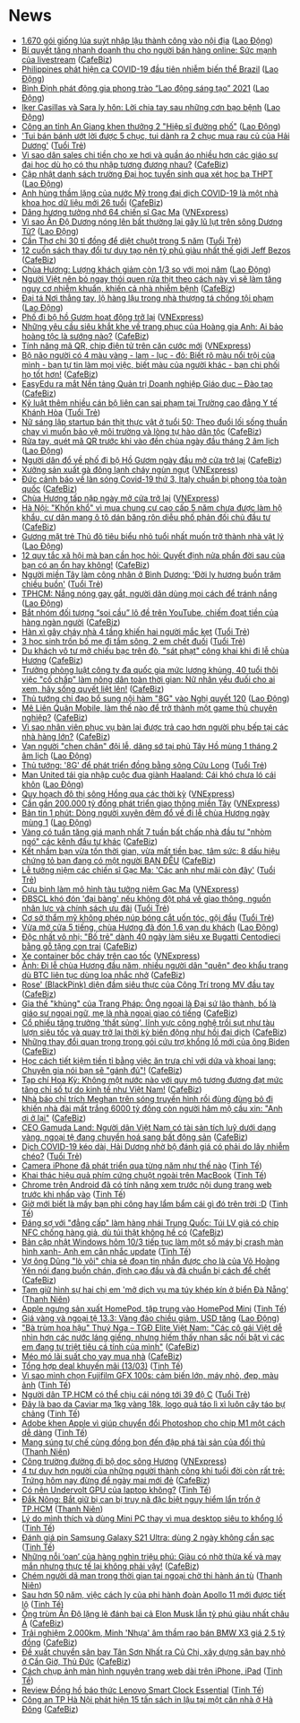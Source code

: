# News

- [1.670 gói giống lúa suýt nhập lậu thành công vào nội địa](https://laodong.vn/phap-luat/1670-goi-giong-lua-suyt-nhap-lau-thanh-cong-vao-noi-dia-888470.ldo) ([Lao Động](https://laodong.vn))
- [Bí quyết tăng nhanh doanh thu cho người bán hàng online: Sức mạnh của livestream](https://cafebiz.vn/bi-quyet-tang-nhanh-doanh-thu-cho-nguoi-ban-hang-online-suc-manh-cua-livestream-20210313134547402.chn) ([CafeBiz](https://cafebiz.vn))
- [Philippines phát hiện ca COVID-19 đầu tiên nhiễm biến thể Brazil](https://laodong.vn/the-gioi/philippines-phat-hien-ca-covid-19-dau-tien-nhiem-bien-the-brazil-888771.ldo) ([Lao Động](https://laodong.vn))
- [Bình Định phát động gia phong trào “Lao động sáng tạo” 2021](https://laodong.vn/cong-doan/binh-dinh-phat-dong-gia-phong-trao-lao-dong-sang-tao-2021-888776.ldo) ([Lao Động](https://laodong.vn))
- [Iker Casillas và Sara ly hôn: Lời chia tay sau những cơn bạo bệnh](https://laodong.vn/bong-da-quoc-te/iker-casillas-va-sara-ly-hon-loi-chia-tay-sau-nhung-con-bao-benh-888775.ldo) ([Lao Động](https://laodong.vn))
- [Công an tỉnh An Giang khen thưởng 2 &quot;Hiệp sĩ đường phố&quot;](https://laodong.vn/phap-luat/cong-an-tinh-an-giang-khen-thuong-2-hiep-si-duong-pho-888769.ldo) ([Lao Động](https://laodong.vn))
- ['Tui bán bánh ướt lời được 5 chục, tui dành ra 2 chục mua rau củ của Hải Dương'](https://tuoitre.vn/tui-ban-banh-uot-loi-duoc-5-chuc-tui-danh-ra-2-chuc-mua-rau-cu-cua-hai-duong-20210313160720447.htm) ([Tuổi Trẻ](https://tuoitre.vn))
- [Vì sao dân sales chi tiền cho xe hơi và quần áo nhiều hơn các giáo sư đại học dù họ có thu nhập tương đương nhau?](https://cafebiz.vn/vi-sao-cac-luat-su-dan-sales-chi-tien-cho-xe-hoi-va-quan-ao-nhieu-hon-cac-giao-su-dai-hoc-du-ho-co-thu-nhap-tuong-duong-nhau-2021031311041795.chn) ([CafeBiz](https://cafebiz.vn))
- [Cập nhật danh sách trường Đại học tuyển sinh qua xét học bạ THPT](https://laodong.vn/giao-duc/cap-nhat-danh-sach-truong-dai-hoc-tuyen-sinh-qua-xet-hoc-ba-thpt-888760.ldo) ([Lao Động](https://laodong.vn))
- [Anh hùng thầm lặng của nước Mỹ trong đại dịch COVID-19 là một nhà khoa học dữ liệu mới 26 tuổi](https://cafebiz.vn/anh-hung-tham-lang-cua-nuoc-my-trong-dai-dich-covid-19-la-mot-nha-khoa-hoc-du-lieu-moi-26-tuoi-20210313114337711.chn) ([CafeBiz](https://cafebiz.vn))
- [Dâng hương tưởng nhớ 64 chiến sĩ Gạc Ma](https://vnexpress.net/dang-huong-tuong-nho-64-chien-si-gac-ma-4248008.html) ([VNExpress](https://vnexpress.net))
- [Vì sao Ấn Độ Dương nóng lên bất thường lại gây lũ lụt trên sông Dương Tử?](https://laodong.vn/the-gioi/vi-sao-an-do-duong-nong-len-bat-thuong-lai-gay-lu-lut-tren-song-duong-tu-888690.ldo) ([Lao Động](https://laodong.vn))
- [Cần Thơ chi 30 tỉ đồng để diệt chuột trong 5 năm](https://tuoitre.vn/can-tho-chi-30-ti-dong-de-diet-chuot-trong-5-nam-20210313144711782.htm) ([Tuổi Trẻ](https://tuoitre.vn))
- [12 cuốn sách thay đổi tư duy tạo nên tỷ phú giàu nhất thế giới Jeff Bezos](https://cafebiz.vn/12-cuon-sach-thay-doi-tu-duy-tao-nen-ty-phu-giau-nhat-the-gioi-jeff-bezos-20210308005724083.chn) ([CafeBiz](https://cafebiz.vn))
- [Chùa Hương: Lượng khách giảm còn 1/3 so với mọi năm](https://laodong.vn/video/chua-huong-luong-khach-giam-con-13-so-voi-moi-nam-888752.ldo) ([Lao Động](https://laodong.vn))
- [Người Việt nên bỏ ngay thói quen rửa thịt theo cách này vì sẽ làm tăng nguy cơ nhiễm khuẩn, khiến cả nhà nhiễm bệnh](https://cafebiz.vn/nguoi-viet-nen-bo-ngay-thoi-quen-rua-thit-theo-cach-nay-vi-se-lam-tang-nguy-co-nhiem-khuan-khien-ca-nha-nhiem-benh-20210313114038264.chn) ([CafeBiz](https://cafebiz.vn))
- [Đại tá Nơi thẳng tay, lộ hàng lậu trong nhà thượng tá chống tội phạm](https://laodong.vn/su-kien-binh-luan/dai-ta-noi-thang-tay-lo-hang-lau-trong-nha-thuong-ta-chong-toi-pham-888687.ldo) ([Lao Động](https://laodong.vn))
- [Phố đi bộ hồ Gươm hoạt động trở lại](https://vnexpress.net/pho-di-bo-ho-guom-hoat-dong-tro-lai-4248000.html) ([VNExpress](https://vnexpress.net))
- [Những yêu cầu siêu khắt khe về trang phục của Hoàng gia Anh: Ai bảo hoàng tộc là sướng nào?](https://cafebiz.vn/nhung-yeu-cau-sieu-khat-khe-ve-trang-phuc-cua-hoang-gia-anh-ai-bao-hoang-toc-la-suong-nao-20210313113728206.chn) ([CafeBiz](https://cafebiz.vn))
- [Tính năng mã QR, chip điện tử trên căn cước mới](https://vnexpress.net/tinh-nang-ma-qr-chip-dien-tu-tren-can-cuoc-moi-4247942.html) ([VNExpress](https://vnexpress.net))
- [Bộ não người có 4 màu vàng - lam - lục - đỏ: Biết rõ màu nổi trội của mình - bạn  tự tin làm mọi việc, biết màu của người khác - bạn chi phối họ tốt hơn!](https://cafebiz.vn/bo-nao-nguoi-co-4-mau-vang-lam-luc-do-biet-ro-mau-noi-troi-cua-minh-ban-tu-tin-lam-moi-viec-biet-mau-cua-nguoi-khac-ban-chi-phoi-ho-tot-hon-20210308193747804.chn) ([CafeBiz](https://cafebiz.vn))
- [EasyEdu ra mắt Nền tảng Quản trị Doanh nghiệp Giáo dục – Đào tạo](https://cafebiz.vn/easyedu-ra-mat-nen-tang-quan-tri-doanh-nghiep-giao-duc-dao-tao-20210313104222339.chn) ([CafeBiz](https://cafebiz.vn))
- [Kỷ luật thêm nhiều cán bộ liên can sai phạm tại Trường cao đẳng Y tế Khánh Hòa](https://tuoitre.vn/ky-luat-them-nhieu-can-bo-lien-can-sai-pham-tai-truong-cao-dang-y-te-khanh-hoa-2021031315055612.htm) ([Tuổi Trẻ](https://tuoitre.vn))
- [Nữ sáng lập startup bán thịt thực vật ở tuổi 50: Theo đuổi lối sống thuần chay vì muốn bảo vệ môi trường và lòng tự hào dân tộc](https://cafebiz.vn/nu-sang-lap-startup-ban-thit-thuc-vat-o-tuoi-50-theo-duoi-loi-song-thuan-chay-vi-muon-bao-ve-moi-truong-va-long-tu-hao-dan-toc-20210312223938487.chn) ([CafeBiz](https://cafebiz.vn))
- [Rửa tay, quét mã QR trước khi vào đền chùa ngày đầu tháng 2 âm lịch](https://laodong.vn/video-thoi-su/rua-tay-quet-ma-qr-truoc-khi-vao-den-chua-ngay-dau-thang-2-am-lich-888713.ldo) ([Lao Động](https://laodong.vn))
- [Người dân đổ về phố đi bộ Hồ Gươm ngày đầu mở cửa trở lại](https://cafebiz.vn/nguoi-dan-do-ve-pho-di-bo-ho-guom-ngay-dau-mo-cua-tro-lai-20210313123625644.chn) ([CafeBiz](https://cafebiz.vn))
- [Xưởng sản xuất gà đông lạnh cháy ngùn ngụt](https://vnexpress.net/xuong-san-xuat-ga-dong-lanh-chay-ngun-ngut-4247995.html) ([VNExpress](https://vnexpress.net))
- [Đức cảnh báo về làn sóng Covid-19 thứ 3, Italy chuẩn bị phong tỏa toàn quốc](https://cafebiz.vn/duc-canh-bao-ve-lan-song-covid-19-thu-3-italy-chuan-bi-phong-toa-toan-quoc-20210313120124048.chn) ([CafeBiz](https://cafebiz.vn))
- [Chùa Hương tấp nập ngày mở cửa trở lại](https://vnexpress.net/chua-huong-tap-nap-ngay-mo-cua-tro-lai-4247953.html) ([VNExpress](https://vnexpress.net))
- [Hà Nội: "Khốn khổ" vì mua chung cư cao cấp 5 năm chưa được làm hộ khẩu, cư dân mang ô tô dán băng rôn diễu phố phản đối chủ đầu tư](https://cafebiz.vn/ha-noi-khon-kho-vi-mua-chung-cu-cao-cap-5-nam-chua-duoc-lam-ho-khau-cu-dan-mang-o-to-dan-bang-ron-dieu-pho-phan-doi-chu-dau-tu-20210313115106799.chn) ([CafeBiz](https://cafebiz.vn))
- [Gương mặt trẻ Thủ đô tiêu biểu nhỏ tuổi nhất muốn trở thành nhà vật lý](https://laodong.vn/xa-hoi/guong-mat-tre-thu-do-tieu-bieu-nho-tuoi-nhat-muon-tro-thanh-nha-vat-ly-888659.ldo) ([Lao Động](https://laodong.vn))
- [12 quy tắc xã hội mà bạn cần học hỏi: Quyết định nửa phần đời sau của bạn có an ổn hay không!](https://cafebiz.vn/12-quy-tac-xa-hoi-ma-ban-can-hoc-hoi-quyet-dinh-nua-phan-doi-sau-cua-ban-co-an-on-hay-khong-20210311123156529.chn) ([CafeBiz](https://cafebiz.vn))
- [Người miền Tây làm công nhân ở Bình Dương: 'Đời ly hương buồn trăm chiều buồn'](https://tuoitre.vn/nguoi-mien-tay-lam-cong-nhan-o-binh-duong-doi-ly-huong-buon-tram-chieu-buon-20210313084047819.htm) ([Tuổi Trẻ](https://tuoitre.vn))
- [TPHCM: Nắng nóng gay gắt, người dân dùng mọi cách để tránh nắng](https://laodong.vn/photo/tphcm-nang-nong-gay-gat-nguoi-dan-dung-moi-cach-de-tranh-nang-888720.ldo) ([Lao Động](https://laodong.vn))
- [Bắt nhóm đối tượng “soi cầu” lô đề trên YouTube, chiếm đoạt tiền của hàng ngàn người](https://cafebiz.vn/bat-nhom-doi-tuong-soi-cau-lo-de-tren-youtube-chiem-doat-tien-cua-hang-ngan-nguoi-20210313114707713.chn) ([CafeBiz](https://cafebiz.vn))
- [Hàn xì gây cháy nhà 4 tầng khiến hai người mắc kẹt](https://tuoitre.vn/han-xi-gay-chay-nha-4-tang-khien-hai-nguoi-mac-ket-20210313132531192.htm) ([Tuổi Trẻ](https://tuoitre.vn))
- [3 học sinh trốn bố mẹ đi tắm sông, 2 em chết đuối](https://tuoitre.vn/3-hoc-sinh-tron-bo-me-di-tam-song-2-em-chet-duoi-20210313131234555.htm) ([Tuổi Trẻ](https://tuoitre.vn))
- [Du khách vô tư mở chiếu bạc trên đò, "sát phạt" công khai khi đi lễ chùa Hương](https://cafebiz.vn/du-khach-vo-tu-mo-chieu-bac-tren-do-sat-phat-cong-khai-khi-di-le-chua-huong-20210313114447896.chn) ([CafeBiz](https://cafebiz.vn))
- [Trưởng phòng luật công ty đa quốc gia mức lương khủng, 40 tuổi thôi việc "cố chấp" làm nông dân toàn thời gian: Nữ nhân yếu đuối cho ai xem, hãy sống quyết liệt lên!](https://cafebiz.vn/truong-phong-luat-cong-ty-da-quoc-gia-muc-luong-khung-40-tuoi-thoi-viec-co-chap-lam-nong-dan-toan-thoi-gian-nu-nhan-yeu-duoi-cho-ai-xem-hay-song-quyet-liet-len-20210313114203828.chn) ([CafeBiz](https://cafebiz.vn))
- [Thủ tướng chỉ đạo bổ sung nội hàm &quot;8G&quot; vào Nghị quyết 120](https://laodong.vn/thoi-su/thu-tuong-chi-dao-bo-sung-noi-ham-8g-vao-nghi-quyet-120-888721.ldo) ([Lao Động](https://laodong.vn))
- [Mê Liên Quân Mobile, làm thế nào để trở thành một game thủ chuyên nghiệp?](https://cafebiz.vn/title-me-lien-quan-mobile-lam-the-nao-de-tro-thanh-mot-game-thu-chuyen-nghiep-20210313112241379.chn) ([CafeBiz](https://cafebiz.vn))
- [Vì sao nhân viên phục vụ bàn lại được trả cao hơn người phụ bếp tại các nhà hàng lớn?](https://cafebiz.vn/vi-sao-nhan-vien-phuc-vu-ban-lai-duoc-tra-cao-hon-nguoi-phu-bep-tai-cac-nha-hang-lon-20210313104849141.chn) ([CafeBiz](https://cafebiz.vn))
- [Vạn người &quot;chen chân&quot; đội lễ, dâng sớ tại phủ Tây Hồ mùng 1 tháng 2 âm lịch](https://laodong.vn/photo/van-nguoi-chen-chan-doi-le-dang-so-tai-phu-tay-ho-mung-1-thang-2-am-lich-888718.ldo) ([Lao Động](https://laodong.vn))
- [Thủ tướng: '8G' để phát triển đồng bằng sông Cửu Long](https://tuoitre.vn/thu-tuong-8g-de-phat-trien-dong-bang-song-cuu-long-20210313121459116.htm) ([Tuổi Trẻ](https://tuoitre.vn))
- [Man United tái gia nhập cuộc đua giành Haaland: Cái khó chưa ló cái khôn](https://laodong.vn/bong-da-quoc-te/man-united-tai-gia-nhap-cuoc-dua-gianh-haaland-cai-kho-chua-lo-cai-khon-888708.ldo) ([Lao Động](https://laodong.vn))
- [Quy hoạch đô thị sông Hồng qua các thời kỳ](https://vnexpress.net/quy-hoach-do-thi-song-hong-qua-cac-thoi-ky-4247888.html) ([VNExpress](https://vnexpress.net))
- [Cần gần 200.000 tỷ đồng phát triển giao thông miền Tây](https://vnexpress.net/can-gan-200-000-ty-dong-phat-trien-giao-thong-mien-tay-4247958.html) ([VNExpress](https://vnexpress.net))
- [Bản tin 1 phút: Dòng người xuyên đêm đổ về đi lễ chùa Hương ngày mùng 1](https://laodong.vn/video-thoi-su/ban-tin-1-phut-dong-nguoi-xuyen-dem-do-ve-di-le-chua-huong-ngay-mung-1-888649.ldo) ([Lao Động](https://laodong.vn))
- [Vàng có tuần tăng giá mạnh nhất 7 tuần bất chấp nhà đầu tư "nhòm ngó" các kênh đầu tư khác](https://cafebiz.vn/vang-co-tuan-tang-gia-manh-nhat-7-tuan-bat-chap-nha-dau-tu-nhom-ngo-cac-kenh-dau-tu-khac-20210313122504193.chn) ([CafeBiz](https://cafebiz.vn))
- [Kết nhầm bạn vừa tốn thời gian, vừa mất tiền bạc, tâm sức: 8 dấu hiệu chứng tỏ bạn đang có một người BẠN ĐỂU](https://cafebiz.vn/ket-nham-ban-vua-ton-thoi-gian-vua-mat-tien-bac-tam-suc-8-dau-hieu-chung-to-ban-dang-co-mot-nguoi-ban-deu-2021031312212155.chn) ([CafeBiz](https://cafebiz.vn))
- [Lễ tưởng niệm các chiến sĩ Gạc Ma: 'Các anh như mãi còn đây'](https://tuoitre.vn/le-tuong-niem-cac-chien-si-gac-ma-cac-anh-nhu-mai-con-day-20210313105906793.htm) ([Tuổi Trẻ](https://tuoitre.vn))
- [Cựu binh làm mô hình tàu tưởng niệm Gạc Ma](https://vnexpress.net/cuu-binh-lam-mo-hinh-tau-tuong-niem-gac-ma-4247917.html) ([VNExpress](https://vnexpress.net))
- [ĐBSCL khó đón 'đại bàng' nếu không đột phá về giao thông, nguồn nhân lực và chính sách ưu đãi](https://tuoitre.vn/dbscl-kho-don-dai-bang-neu-khong-dot-pha-ve-giao-thong-nguon-nhan-luc-va-chinh-sach-uu-dai-20210313081614627.htm) ([Tuổi Trẻ](https://tuoitre.vn))
- [Cơ sở thẩm mỹ không phép núp bóng cắt uốn tóc, gội đầu](https://tuoitre.vn/co-so-tham-my-khong-phep-nup-bong-cat-uon-toc-goi-dau-20210313101157297.htm) ([Tuổi Trẻ](https://tuoitre.vn))
- [Vừa mở cửa 5 tiếng, chùa Hương đã đón 1,6 vạn du khách](https://laodong.vn/photo/vua-mo-cua-5-tieng-chua-huong-da-don-16-van-du-khach-888665.ldo) ([Lao Động](https://laodong.vn))
- [Độc nhất vô nhị: "Bố trẻ" dành 40 ngày làm siêu xe Bugatti Centodieci bằng gỗ tặng con trai](https://cafebiz.vn/doc-nhat-vo-nhi-bo-tre-danh-40-ngay-lam-sieu-xe-bugatti-centodieci-bang-go-tang-con-trai-20210313112856405.chn) ([CafeBiz](https://cafebiz.vn))
- [Xe container bốc cháy trên cao tốc](https://vnexpress.net/xe-container-boc-chay-tren-cao-toc-4247921.html) ([VNExpress](https://vnexpress.net))
- [Ảnh: Đi lễ chùa Hương đầu năm, nhiều người dân "quên" đeo khẩu trang dù BTC liên tục dùng loa nhắc nhở](https://cafebiz.vn/anh-di-le-chua-huong-dau-nam-nhieu-nguoi-dan-quen-deo-khau-trang-du-btc-lien-tuc-dung-loa-nhac-nho-20210313112322888.chn) ([CafeBiz](https://cafebiz.vn))
- [Rose' (BlackPink) diện đầm siêu thực của Công Trí trong MV đầu tay](https://cafebiz.vn/rose-blackpink-dien-dam-sieu-thuc-cua-cong-tri-trong-mv-dau-tay-20210313112412142.chn) ([CafeBiz](https://cafebiz.vn))
- [Gia thế "khủng" của Trang Pháp: Ông ngoại là Đại sứ lão thành, bố là giáo sư ngoại ngữ, mẹ là nhà ngoại giao có tiếng](https://cafebiz.vn/gia-the-khung-cua-trang-phap-ong-ngoai-la-dai-su-lao-thanh-bo-la-giao-su-ngoai-ngu-me-la-nha-ngoai-giao-co-tieng-20210313105003209.chn) ([CafeBiz](https://cafebiz.vn))
- [Cổ phiếu tăng trưởng 'thất sủng', lĩnh vực công nghệ trồi sụt như tàu lượn siêu tốc và quay trở lại thời kỳ biến động như hồi đại dịch](https://cafebiz.vn/co-phieu-tang-truong-that-sung-linh-vuc-cong-nghe-troi-sut-nhu-tau-luon-sieu-toc-va-quay-tro-lai-thoi-ky-bien-dong-nhu-hoi-dai-dich-20210313110306589.chn) ([CafeBiz](https://cafebiz.vn))
- [Những thay đổi quan trọng trong gói cứu trợ khổng lồ mới của ông Biden](https://cafebiz.vn/nhung-thay-doi-quan-trong-trong-goi-cuu-tro-khong-lo-moi-cua-ong-biden-20210312101452908.chn) ([CafeBiz](https://cafebiz.vn))
- [Học cách tiết kiệm tiền tỉ bằng việc ăn trưa chỉ với dứa và khoai lang: Chuyên gia nói bạn sẽ "gánh đủ"!](https://cafebiz.vn/hoc-cach-tiet-kiem-tien-ti-bang-viec-an-trua-chi-voi-dua-va-khoai-lang-chuyen-gia-noi-ban-se-ganh-du-20210313105408472.chn) ([CafeBiz](https://cafebiz.vn))
- [Tạp chí Hoa Kỳ: Không một nước nào với quy mô tương đương đạt mức tăng chỉ số tự do kinh tế như Việt Nam!](https://cafebiz.vn/tap-chi-hoa-ky-khong-mot-nuoc-nao-voi-quy-mo-tuong-duong-dat-muc-tang-chi-so-tu-do-kinh-te-nhu-viet-nam-20210313105224927.chn) ([CafeBiz](https://cafebiz.vn))
- [Nhà báo chỉ trích Meghan trên sóng truyền hình rồi đùng đùng bỏ đi khiến nhà đài mất trắng 6000 tỷ đồng còn người hâm mộ cầu xin: "Anh ơi ở lại"](https://cafebiz.vn/nha-bao-chi-trich-meghan-tren-song-truyen-hinh-roi-dung-dung-bo-di-khien-nha-dai-mat-trang-6000-ty-dong-con-nguoi-ham-mo-cau-xin-anh-oi-o-lai-20210313105023635.chn) ([CafeBiz](https://cafebiz.vn))
- [CEO Gamuda Land: Người dân Việt Nam có tài sản tích luỹ dưới dạng vàng, ngoại tệ đang chuyển hoá sang bất động sản](https://cafebiz.vn/ceo-gamuda-land-nguoi-dan-viet-nam-co-tai-san-tich-luy-duoi-dang-vang-ngoai-te-dang-chuyen-hoa-sang-bat-dong-san-20210313104624475.chn) ([CafeBiz](https://cafebiz.vn))
- [Dịch COVID-19 kéo dài, Hải Dương nhờ bộ đánh giá có phải do lây nhiễm chéo?](https://tuoitre.vn/dich-covid-19-keo-dai-hai-duong-nho-bo-danh-gia-co-phai-do-lay-nhiem-cheo-20210313090831089.htm) ([Tuổi Trẻ](https://tuoitre.vn))
- [Camera iPhone đã phát triển qua từng năm như thế nào](https://tinhte.vn/thread/camera-iphone-da-phat-trien-qua-tung-nam-nhu-the-nao.3292163/) ([Tinh Tế](https://tinhte.vn))
- [Khai thác hiệu quả phím cứng chuột ngoài trên MacBook](https://tinhte.vn/thread/khai-thac-hieu-qua-phim-cung-chuot-ngoai-tren-macbook.3292589/) ([Tinh Tế](https://tinhte.vn))
- [Chrome trên Android đã có tính năng xem trước nội dung trang web trước khi nhấp vào](https://tinhte.vn/thread/chrome-tren-android-da-co-tinh-nang-xem-truoc-noi-dung-trang-web-truoc-khi-nhap-vao.3292385/) ([Tinh Tế](https://tinhte.vn))
- [Giờ mới biết là mấy bạn phi công hay lẩm bẩm cái gì đó trên trời :D](https://tinhte.vn/thread/gio-moi-biet-la-may-ban-phi-cong-hay-lam-bam-cai-gi-do-tren-troi-d.3292517/) ([Tinh Tế](https://tinhte.vn))
- [Đáng sợ với "đẳng cấp" làm hàng nhái Trung Quốc: Túi LV giả có chip NFC chống hàng giả, dù túi thật không hề có](https://cafebiz.vn/dang-so-voi-dang-cap-lam-hang-nhai-trung-quoc-tui-lv-gia-co-chip-nfc-chong-hang-gia-du-tui-that-khong-he-co-20210313103437558.chn) ([CafeBiz](https://cafebiz.vn))
- [Bản cập nhật Windows hôm 10/3 tiếp tục làm một số máy bị crash màn hình xanh- Anh em cân nhắc update](https://tinhte.vn/thread/ban-cap-nhat-windows-hom-10-3-tiep-tuc-lam-mot-so-may-bi-crash-man-hinh-xanh-anh-em-can-nhac-update.3291710/) ([Tinh Tế](https://tinhte.vn))
- [Vợ ông Dũng "lò vôi" chia sẻ đoạn tin nhắn được cho là của Võ Hoàng Yên nói đang buồn chán, định cạo đầu và đã chuẩn bị cách để chết](https://cafebiz.vn/vo-ong-dung-lo-voi-chia-se-doan-tin-nhan-duoc-cho-la-cua-vo-hoang-yen-noi-dang-buon-chan-dinh-cao-dau-va-da-chuan-bi-cach-de-chet-20210313103259707.chn) ([CafeBiz](https://cafebiz.vn))
- [Tạm giữ hình sự hai chị em 'mở dịch vụ ma túy khép kín ở biển Đà Nẵng'](https://thanhnien.vn/thoi-su/tam-giu-hinh-su-hai-chi-em-mo-dich-vu-ma-tuy-khep-kin-o-bien-da-nang-1353610.html) ([Thanh Niên](https://thanhnien.vn))
- [Apple ngưng sản xuất HomePod, tập trung vào HomePod Mini](https://tinhte.vn/thread/apple-ngung-san-xuat-homepod-tap-trung-vao-homepod-mini.3292570/) ([Tinh Tế](https://tinhte.vn))
- [Giá vàng và ngoại tệ 13.3: Vàng đảo chiều giảm, USD tăng](https://laodong.vn/video/gia-vang-va-ngoai-te-133-vang-dao-chieu-giam-usd-tang-888644.ldo) ([Lao Động](https://laodong.vn))
- ["Bà trùm hoa hậu" Thuý Nga – TGĐ Elite Việt Nam: "Các cô gái Việt dễ nhìn hơn các nước láng giềng, nhưng hiếm thấy nhan sắc nổi bật vì các em đang tự triệt tiêu cá tính của mình"](https://cafebiz.vn/ba-trum-hoa-hau-thuy-nga-tgd-elite-viet-nam-cac-co-gai-viet-de-nhin-hon-cac-nuoc-lang-gieng-nhung-hiem-thay-nhan-sac-noi-bat-vi-cac-em-dang-tu-triet-tieu-ca-tinh-cua-minh-20210313010731531.chn) ([CafeBiz](https://cafebiz.vn))
- [Méo mó lãi suất cho vay mua nhà](https://cafebiz.vn/meo-mo-lai-suat-cho-vay-mua-nha-20210313102901031.chn) ([CafeBiz](https://cafebiz.vn))
- [Tổng hợp deal khuyến mãi (13/03)](https://tinhte.vn/thread/tong-hop-deal-khuyen-mai-13-03.3292640/) ([Tinh Tế](https://tinhte.vn))
- [Vì sao mình chọn Fujifilm GFX 100s: cảm biến lớn, máy nhỏ, đẹp, màu ảnh](https://tinhte.vn/thread/vi-sao-minh-chon-fujifilm-gfx-100s-cam-bien-lon-may-nho-dep-mau-anh.3291078/) ([Tinh Tế](https://tinhte.vn))
- [Người dân TP.HCM có thể chịu cái nóng tới 39 độ C](https://tuoitre.vn/nguoi-dan-tp-hcm-co-the-chiu-cai-nong-toi-39-do-c-20210313095727339.htm) ([Tuổi Trẻ](https://tuoitre.vn))
- [Đây là bao da Caviar mạ 1kg vàng 18k, logo quả táo lì xì luôn cây táo bự chảng](https://tinhte.vn/thread/day-la-bao-da-caviar-ma-1kg-vang-18k-logo-qua-tao-li-xi-luon-cay-tao-bu-chang.3292583/) ([Tinh Tế](https://tinhte.vn))
- [Adobe khen Apple vì giúp chuyển đổi Photoshop cho chip M1 một cách dễ dàng](https://tinhte.vn/thread/adobe-khen-apple-vi-giup-chuyen-doi-photoshop-cho-chip-m1-mot-cach-de-dang.3292500/) ([Tinh Tế](https://tinhte.vn))
- [Mang súng tự chế cùng đồng bọn đến đập phá tài sản của đối thủ](https://thanhnien.vn/thoi-su/mang-sung-tu-che-cung-dong-bon-den-dap-pha-tai-san-cua-doi-thu-1353630.html) ([Thanh Niên](https://thanhnien.vn))
- [Công trường đường đi bộ dọc sông Hương](https://vnexpress.net/cong-truong-duong-di-bo-doc-song-huong-4247083.html) ([VNExpress](https://vnexpress.net))
- [4 tư duy hơn người của những người thành công khi tuổi đời còn rất trẻ: Trứng hôm nay đừng để ngày mai mới đẻ](https://cafebiz.vn/4-tu-duy-hon-nguoi-cua-nhung-nguoi-thanh-cong-khi-tuoi-doi-con-rat-tre-trung-hom-nay-dung-de-ngay-mai-moi-de-20210311193905479.chn) ([CafeBiz](https://cafebiz.vn))
- [Có nên Undervolt GPU của laptop không?](https://tinhte.vn/thread/co-nen-undervolt-gpu-cua-laptop-khong.3292424/) ([Tinh Tế](https://tinhte.vn))
- [Đắk Nông: Bắt giữ bị can bị truy nã đặc biệt nguy hiểm lẩn trốn ở TP.HCM](https://thanhnien.vn/thoi-su/dak-nong-bat-giu-bi-can-bi-truy-na-dac-biet-nguy-hiem-lan-tron-o-tphcm-1353642.html) ([Thanh Niên](https://thanhnien.vn))
- [Lý do mình thích và dùng Mini PC thay vì mua desktop siêu to khổng lồ](https://tinhte.vn/thread/ly-do-minh-thich-va-dung-mini-pc-thay-vi-mua-desktop-sieu-to-khong-lo.3292502/) ([Tinh Tế](https://tinhte.vn))
- [Đánh giá pin Samsung Galaxy S21 Ultra: dùng 2 ngày không cần sạc](https://tinhte.vn/thread/danh-gia-pin-samsung-galaxy-s21-ultra-dung-2-ngay-khong-can-sac.3291703/) ([Tinh Tế](https://tinhte.vn))
- [Những nỗi ‘oan’ của hàng nghìn triệu phú: Giàu có nhờ thừa kế và may mắn nhưng thực tế lại không phải vậy!](https://cafebiz.vn/nhung-noi-oan-cua-hang-nghin-trieu-phu-giau-co-nho-thua-ke-va-may-man-nhung-thuc-te-lai-khong-phai-vay-20210307215832883.chn) ([CafeBiz](https://cafebiz.vn))
- [Chém người dã man trong thời gian tại ngoại chờ thi hành án tù](https://thanhnien.vn/thoi-su/chem-nguoi-da-man-trong-thoi-gian-tai-ngoai-cho-thi-hanh-an-tu-1353627.html) ([Thanh Niên](https://thanhnien.vn))
- [Sau hơn 50 năm, việc cách ly của phi hành đoàn Apollo 11 mới được tiết lộ](https://tinhte.vn/thread/sau-hon-50-nam-viec-cach-ly-cua-phi-hanh-doan-apollo-11-moi-duoc-tiet-lo.3290908/) ([Tinh Tế](https://tinhte.vn))
- [Ông trùm Ấn Độ lặng lẽ đánh bại cả Elon Musk lẫn tỷ phú giàu nhất châu Á](https://cafebiz.vn/ong-trum-an-do-lang-le-danh-bai-ca-elon-musk-lan-ty-phu-giau-nhat-chau-a-20210313095618845.chn) ([CafeBiz](https://cafebiz.vn))
- [Trải nghiệm 2.000km, Minh 'Nhựa' âm thầm rao bán BMW X3 giá 2,5 tỷ đồng](https://cafebiz.vn/trai-nghiem-2000km-minh-nhua-am-tham-rao-ban-bmw-x3-gia-25-ty-dong-20210313095538767.chn) ([CafeBiz](https://cafebiz.vn))
- [Đề xuất chuyển sân bay Tân Sơn Nhất ra Củ Chi, xây dựng sân bay nhỏ ở Cần Giờ, Thủ Đức](https://cafebiz.vn/de-xuat-chuyen-san-bay-tan-son-nhat-ra-cu-chi-xay-dung-san-bay-nho-o-can-gio-thu-duc-20210313095459471.chn) ([CafeBiz](https://cafebiz.vn))
- [Cách chụp ảnh màn hình nguyên trang web dài trên iPhone, iPad](https://tinhte.vn/thread/cach-chup-anh-man-hinh-nguyen-trang-web-dai-tren-iphone-ipad.3166484/) ([Tinh Tế](https://tinhte.vn))
- [Review Đồng hồ báo thức Lenovo Smart Clock Essential](https://tinhte.vn/thread/review-dong-ho-bao-thuc-lenovo-smart-clock-essential.3292320/) ([Tinh Tế](https://tinhte.vn))
- [Công an TP Hà Nội phát hiện 15 tấn sách in lậu tại một căn nhà ở Hà Đông](https://cafebiz.vn/cong-an-tp-ha-noi-phat-hien-15-tan-sach-in-lau-tai-mot-can-nha-o-ha-dong-2021031309344423.chn) ([CafeBiz](https://cafebiz.vn))
